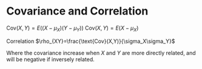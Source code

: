 # Covariance and Correlation
$\text{Cov}(X,Y)=E((X-\mu_X)(Y-\mu_Y))$
$\text{Cov}(X,Y)=E(X-\mu_X)$

Correlation $\rho_{XY}=\frac{\text{Cov}(X,Y)}{\sigma_X\sigma_Y}$

Where the covariance increase when $X$ and $Y$ are more directly related, and will be negative if inversely related.


